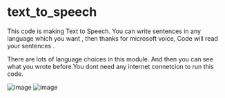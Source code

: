# text_to_speech

This code is making Text to Speech. You can write sentences in any language which you want , then thanks for microsoft voice, Code will read your sentences .

There are lots of language choices in this module. And then you can see what you wrote before.You dont need any internet connetcion to run this code.

![image](https://user-images.githubusercontent.com/85802866/146635265-5b01da04-acbe-448d-9306-ef13d5b04a0a.png)
![image](https://user-images.githubusercontent.com/85802866/146635305-539a1b10-48ca-46b6-8a17-24b21ec91942.png)
